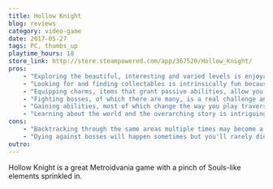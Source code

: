 ```yaml
---
title: Hollow Knight
blog: reviews
category: video-game
date: 2017-05-27
tags: PC, thumbs_up
playtime_hours: 18
store_link: http://store.steampowered.com/app/367520/Hollow_Knight/
pros:
    - "Exploring the beautiful, interesting and varied levels is enjoyable."
    - "Looking for and finding collectables is intrinsically fun because they are always useful."
    - "Equipping charms, items that grant passive abilities, allow you to customize your experience and allow you to optimize your 'build' for different situations."
    - "Fighting bosses, of which there are many, is a real challenge and quite rewarding once you beat them."
    - "Gaining abilities, most of which change the way you play traverse, fight and play the game is gratifying."
    - "Learning about the world and the overarching story is intriguing because it is well thought-out but cryptic and mysterious (reminds me a lot of Dark Souls)."
cons:
    - "Backtracking through the same areas multiple times may become a chore for some."
    - "Dying against bosses will happen sometimes but you'll rarely die from normal enemies or environmental hazards."
outro:
---
```

Hollow Knight is a great Metroidvania game with a pinch of Souls-like elements sprinkled in.

